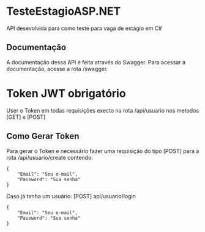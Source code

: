 # TesteEstagioASP.NET
API desevolvida para como teste para vaga de estágio em C#

## Documentação
A documentação dessa API é feita através do Swagger.
Para acessar a documentação, acesse a rota /swagger.

# Token JWT obrigatório
User o Token em todas requisições execto na rota /api/usuario nos metodos [GET] e [POST]

## Como Gerar Token
Para gerar o Token e necessário fazer uma requisição do tipo [POST] para 
a rota /api/usuario/create contendo:
```
{
	"Email": "Seu e-mail",
	"Password": "Sua senha"
}
```

Caso já tenha um usuário: [POST] api/usuario/login
```
{
	"Email": "Seu e-mail",
	"Password": "Sua senha"
}
```